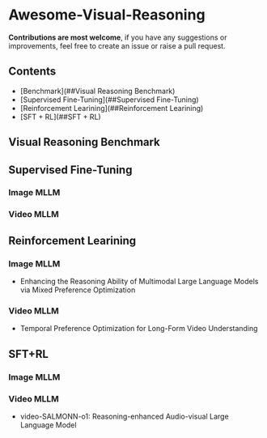 # Awesome-Visual-Reasoning

**Contributions are most welcome**, if you have any suggestions or improvements, feel free to create an issue or raise a pull request.

## Contents
 - [Benchmark](##Visual Reasoning Benchmark)
 - [Supervised Fine-Tuning](##Supervised Fine-Tuning)
 - [Reinforcement Learining](##Reinforcement Learining)
 - [SFT + RL](##SFT + RL)


## Visual Reasoning Benchmark

## Supervised Fine-Tuning
### Image MLLM

### Video MLLM

## Reinforcement Learining

### Image MLLM

- Enhancing the Reasoning Ability of Multimodal Large Language Models via Mixed Preference Optimization

### Video MLLM

- Temporal Preference Optimization for Long-Form Video Understanding
## SFT+RL

### Image MLLM

### Video MLLM

- video-SALMONN-o1: Reasoning-enhanced Audio-visual Large Language Model
